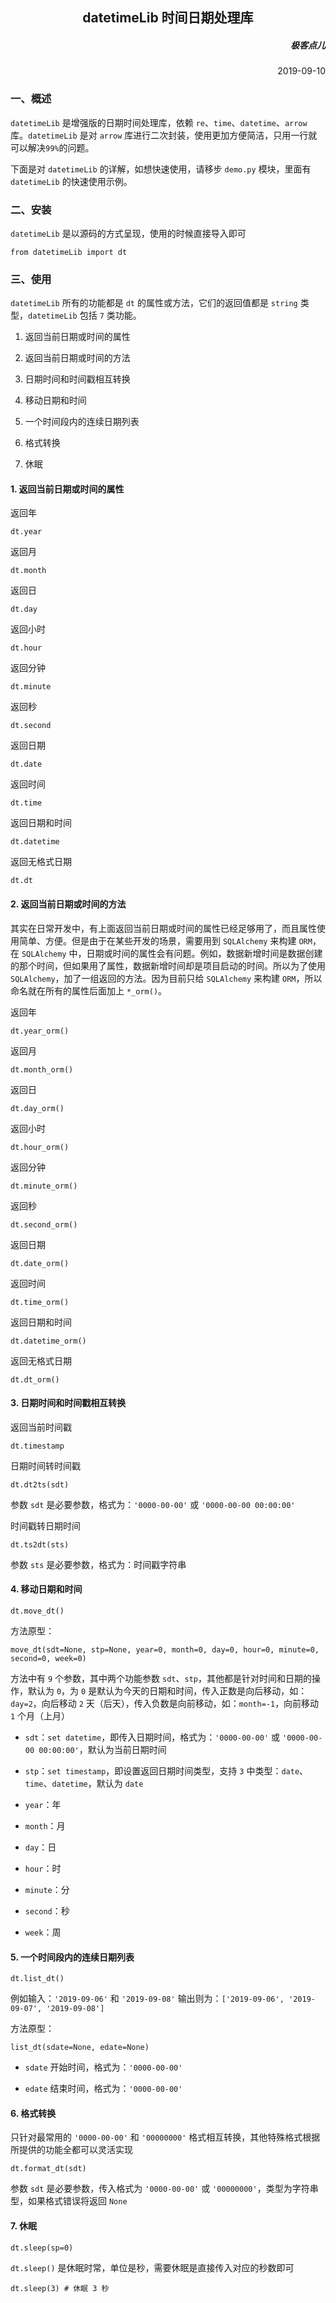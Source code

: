<h2 align= center> datetimeLib 时间日期处理库 </h2>

<h5 align=right> 极客点儿 </h5>
<p align=right> 2019-09-10 </p>

### 一、概述

`datetimeLib` 是增强版的日期时间处理库，依赖 `re`、`time`、`datetime`、`arrow` 库。`datetimeLib` 是对 `arrow` 库进行二次封装，使用更加方便简洁，只用一行就可以解决`99%`的问题。

下面是对 `datetimeLib` 的详解，如想快速使用，请移步 `demo.py` 模块，里面有 `datetimeLib` 的快速使用示例。

### 二、安装

`datetimeLib` 是以源码的方式呈现，使用的时候直接导入即可

	from datetimeLib import dt
    
### 三、使用

`datetimeLib` 所有的功能都是 `dt` 的属性或方法，它们的返回值都是 `string` 类型，`datetimeLib` 包括 `7` 类功能。

1. 返回当前日期或时间的属性

2. 返回当前日期或时间的方法

3. 日期时间和时间戳相互转换

4. 移动日期和时间

5. 一个时间段内的连续日期列表

6. 格式转换

7. 休眠

#### 1. 返回当前日期或时间的属性

返回年
	
	dt.year
    
返回月

	dt.month

返回日

	dt.day

返回小时

	dt.hour

返回分钟

	dt.minute
	
返回秒
	
	dt.second
    
返回日期

	dt.date

返回时间

	dt.time

返回日期和时间

	dt.datetime
	
返回无格式日期

	dt.dt
	
#### 2. 返回当前日期或时间的方法

其实在日常开发中，有上面返回当前日期或时间的属性已经足够用了，而且属性使用简单、方便。但是由于在某些开发的场景，需要用到 `SQLAlchemy` 来构建 `ORM`，在 `SQLAlchemy` 中，日期或时间的属性会有问题。例如，数据新增时间是数据创建的那个时间，但如果用了属性，数据新增时间却是项目启动的时间。所以为了使用 `SQLAlchemy`，加了一组返回的方法。因为目前只给 `SQLAlchemy` 来构建 `ORM`，所以命名就在所有的属性后面加上 `*_orm()`。

返回年
	
	dt.year_orm()
    
返回月

	dt.month_orm()

返回日

	dt.day_orm()

返回小时

	dt.hour_orm()

返回分钟

	dt.minute_orm()
	
返回秒
	
	dt.second_orm()
    
返回日期

	dt.date_orm()

返回时间

	dt.time_orm()

返回日期和时间

	dt.datetime_orm()
	
返回无格式日期

	dt.dt_orm()
	
#### 3. 日期时间和时间戳相互转换

返回当前时间戳

	dt.timestamp

日期时间转时间戳

	dt.dt2ts(sdt)
	
参数 `sdt` 是必要参数，格式为：`'0000-00-00'` 或 `'0000-00-00 00:00:00'`

时间戳转日期时间

	dt.ts2dt(sts)
	
参数 `sts` 是必要参数，格式为：时间戳字符串

#### 4. 移动日期和时间

	dt.move_dt()

方法原型：

	move_dt(sdt=None, stp=None, year=0, month=0, day=0, hour=0, minute=0, second=0, week=0)
	
方法中有 `9` 个参数，其中两个功能参数 `sdt`、`stp`，其他都是针对时间和日期的操作，默认为 `0`，为 `0` 是默认为今天的日期和时间，传入正数是向后移动，如：`day=2`，向后移动 `2` 天（后天），传入负数是向前移动，如：`month=-1`，向前移动 `1` 个月（上月）

- `sdt`：`set datetime`，即传入日期时间，格式为：`'0000-00-00'` 或 `'0000-00-00 00:00:00'`，默认为当前日期时间

- `stp`：`set timestamp`，即设置返回日期时间类型，支持 `3` 中类型：`date`、`time`、`datetime`，默认为 `date`

- `year`：年

- `month`：月

- `day`：日

- `hour`：时

- `minute`：分

- `second`：秒

- `week`：周

#### 5. 一个时间段内的连续日期列表

	dt.list_dt()
	
例如输入：`'2019-09-06'` 和 `'2019-09-08'` 输出则为：`['2019-09-06', '2019-09-07', '2019-09-08']`
	
方法原型：

	list_dt(sdate=None, edate=None)

- `sdate` 开始时间，格式为：`'0000-00-00'`

- `edate` 结束时间，格式为：`'0000-00-00'`

#### 6. 格式转换

只针对最常用的 `'0000-00-00'` 和 `'00000000'` 格式相互转换，其他特殊格式根据所提供的功能全都可以灵活实现

	dt.format_dt(sdt)
	
参数 `sdt` 是必要参数，传入格式为 `'0000-00-00'` 或 `'00000000'`，类型为字符串型，如果格式错误将返回 `None`

#### 7. 休眠

	dt.sleep(sp=0)
	
`dt.sleep()` 是休眠时常，单位是秒，需要休眠是直接传入对应的秒数即可

	dt.sleep(3) # 休眠 3 秒

